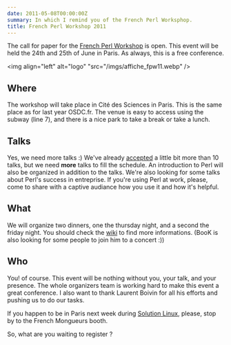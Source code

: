 ```yaml
---
date: 2011-05-08T00:00:00Z
summary: In which I remind you of the French Perl Worksphop.
title: French Perl Workshop 2011
---
```


The call for paper for the [French Perl Workshop](http://journeesperl.fr/fpw2011/) is open. This event will be held the 24th and 25th of June in Paris. As always, this is a free conference.

<img align="left" alt="logo" "src="/imgs/affiche_fpw11.webp" />

## Where

The workshop will take place in Cité des Sciences in Paris. This is the same place as for last year OSDC.fr. The venue is easy to access using the subway (line 7), and there is a nice park to take a break or take a lunch.

## Talks

Yes, we need more talks :) We've already [accepted](http://journeesperl.fr/fpw2011/talks) a little bit more than 10 talks, but we need **more** talks to fill the schedule. An introduction to Perl will also be organized in addition to the talks. We're also looking for some talks about Perl's success in entreprise. If you're using Perl at work, please, come to share with a captive audiance how you use it and how it's helpful.

## What

We will organize two dinners, one the thursday night, and a second the friday night. You should check the [wiki](http://journeesperl.fr/fpw2011/wiki) to find more informations. (BooK is also looking for some people to join him to a concert :))

## Who

You! of course. This event will be nothing without you, your talk, and your presence. The whole organizers team is working hard to make this event a great conference. I also want to thank Laurent Boivin for all his efforts and pushing us to do our tasks.

If you happen to be in Paris next week during [Solution Linux](http://www.solutionslinux.fr/?lg=en), please, stop by to the French Mongueurs booth.

So, what are you waiting to register ?
